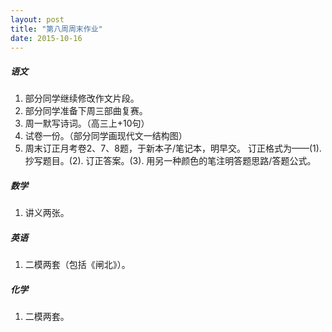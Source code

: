 ```yaml
---
layout: post
title: "第八周周末作业"
date: 2015-10-16
---
```


##### 语文
1. 部分同学继续修改作文片段。
2. 部分同学准备下周三部曲复赛。
3. 周一默写诗词。（高三上+10句）
4. 试卷一份。（部分同学画现代文一结构图）
5. 周末订正月考卷2、7、8题，于新本子/笔记本，明早交。 订正格式为——(1). 抄写题目。(2). 订正答案。(3). 用另一种颜色的笔注明答题思路/答题公式。

##### 数学
1.	讲义两张。

##### 英语
1.	二模两套（包括《闸北》）。

##### 化学
1.	二模两套。
